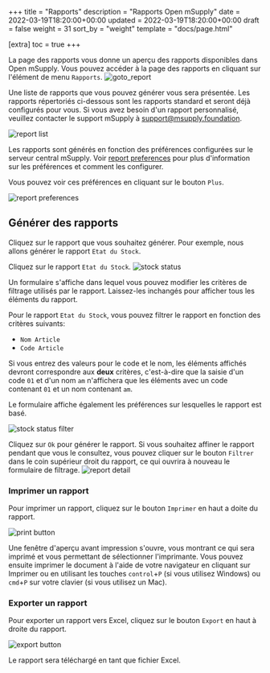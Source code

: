 +++
title = "Rapports"
description = "Rapports Open mSupply"
date = 2022-03-19T18:20:00+00:00
updated = 2022-03-19T18:20:00+00:00
draft = false
weight = 31
sort_by = "weight"
template = "docs/page.html"

[extra]
toc = true
+++

La page des rapports vous donne un aperçu des rapports disponibles dans Open mSupply.
Vous pouvez accéder à la page des rapports en cliquant sur l'élément de menu `Rapports`.
![goto_report](/docs/getting_started/images/goto_report.png)

Une liste de rapports que vous pouvez générer vous sera présentée. Les rapports
répertoriés ci-dessous sont les rapports standard et seront déjà configurés pour vous. Si
vous avez besoin d'un rapport personnalisé, veuillez contacter le support mSupply à [support@msupply.foundation](mailto:support@msupply.foundation).

![report list](/docs/getting_started/images/report_list_view.png)

Les rapports sont générés en fonction des préférences configurées sur le serveur central mSupply. Voir [report
preferences](https://docs.msupply.org.nz/other_stuff:virtual_stores?s[]=threshold&s[]=overstock#notification_preferences)
pour plus d'information sur les préférences et comment les configurer.

Vous pouvez voir ces préférences en cliquant sur le bouton `Plus`.

![report preferences](/docs/getting_started/images/report_preferences.gif)

## Générer des rapports

Cliquez sur le rapport que vous souhaitez générer. Pour exemple, nous allons générer le rapport `Etat du Stock`.

Cliquez sur le rapport `Etat du Stock`.
![stock status](/docs/getting_started/images/goto_stock_status.png)

Un formulaire s'affiche dans lequel vous pouvez modifier les critères de filtrage utilisés par le rapport. Laissez-les inchangés pour afficher tous les éléments du rapport.

Pour le rapport `Etat du Stock`, vous pouvez filtrer le rapport en fonction des critères suivants:

- `Nom Article`
- `Code Article`

Si vous entrez des valeurs pour le code et le nom, les éléments affichés devront correspondre aux **deux** critères, c'est-à-dire que la saisie d'un code `01` et d'un nom `am` n'affichera que les éléments avec un code contenant `01` et un nom contenant `am`.

Le formulaire affiche également les préférences sur lesquelles le rapport est basé.

![stock status filter](/docs/getting_started/images/report_filter.png)

Cliquez sur `Ok` pour générer le rapport. Si vous souhaitez affiner le rapport pendant que vous le consultez, vous pouvez cliquer sur le bouton `Filtrer` dans le coin supérieur droit du rapport, ce qui ouvrira à nouveau le formulaire de filtrage.
![report detail](/docs/getting_started/images/report_detail.gif)

### Imprimer un rapport

Pour imprimer un rapport, cliquez sur le bouton `Imprimer` en haut a doite du rapport.

![print button](/docs/getting_started/images/print_button.png)

Une fenêtre d'aperçu avant impression s'ouvre, vous montrant ce qui sera imprimé et vous permettant
de sélectionner l'imprimante. Vous pouvez ensuite imprimer le document à l'aide de votre navigateur en cliquant sur Imprimer ou en utilisant les touches `control`+`P` (si vous utilisez Windows) ou `cmd`+`P` sur votre clavier (si
vous utilisez un Mac).

### Exporter un rapport

Pour exporter un rapport vers Excel, cliquez sur le bouton `Export` en haut à droite du rapport.

![export button](/docs/getting_started/images/export_button.png)

Le rapport sera téléchargé en tant que fichier Excel.
